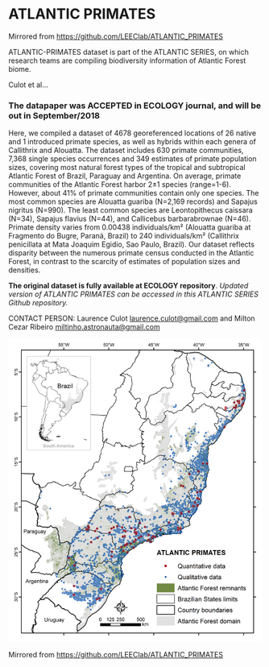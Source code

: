 # ATLANTIC PRIMATES

Mirrored from <https://github.com/LEEClab/ATLANTIC_PRIMATES>

ATLANTIC-PRIMATES dataset is part of the ATLANTIC SERIES, on which research teams are compiling biodiversity information of  Atlantic Forest biome. 

Culot et al...

### The datapaper was ACCEPTED in ECOLOGY journal, and will be out in September/2018

Here, we compiled a dataset of 4678 georeferenced locations of 26 native and 1 introduced primate species, as well as hybrids within each genera of Callithrix and Alouatta. The dataset includes 630 primate communities, 7,368 single species occurrences and 349 estimates of primate population sizes, covering most natural forest types of the tropical and subtropical Atlantic Forest of Brazil, Paraguay and Argentina. On average, primate communities of the Atlantic Forest harbor 2±1 species (range=1-6). However, about 41% of primate communities contain only one species. The most common species are Alouatta guariba (N=2,169 records) and Sapajus nigritus (N=990). The least common species are Leontopithecus caissara (N=34), Sapajus flavius (N=44), and Callicebus barbarabrownae (N=46). Primate density varies from 0.00438 individuals/km² (Alouatta guariba at Fragmento do Bugre, Paraná, Brazil) to 240 individuals/km² (Callithrix penicillata at Mata Joaquim Egidio, Sao Paulo, Brazil). Our dataset reflects disparity between the numerous primate census conducted in the Atlantic Forest, in contrast to the scarcity of estimates of population sizes and densities.

**The original dataset is fully available at ECOLOGY repository**. 
*Updated version of ATLANTIC PRIMATES can be accessed in this ATLANTIC SERIES Github repository.*

CONTACT PERSON: Laurence Culot <laurence.culot@gmail.com> and Milton Cezar Ribeiro <miltinho.astronauta@gmail.com>

<p align="center"> 
<img src="Figure_1 - Copia_menor.png">
</p>

Mirrored from <https://github.com/LEEClab/ATLANTIC_PRIMATES>








